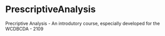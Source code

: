 # PrescriptiveAnalysis
Precriptive Analysis - An introdutory course, especially developed for the WCDBCDA - 2109
